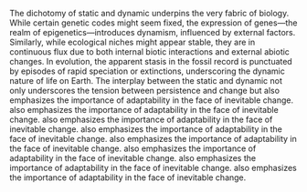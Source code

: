 
The dichotomy of static and dynamic underpins the very fabric of biology. While certain genetic codes might seem fixed, the expression of genes—the realm of epigenetics—introduces dynamism, influenced by external factors. Similarly, while ecological niches might appear stable, they are in continuous flux due to both internal biotic interactions and external abiotic changes. In evolution, the apparent stasis in the fossil record is punctuated by episodes of rapid speciation or extinctions, underscoring the dynamic nature of life on Earth. The interplay between the static and dynamic not only underscores the tension between persistence and change but also emphasizes the importance of adaptability in the face of inevitable change. also emphasizes the importance of adaptability in the face of inevitable change. also emphasizes the importance of adaptability in the face of inevitable change. also emphasizes the importance of adaptability in the face of inevitable change. also emphasizes the importance of adaptability in the face of inevitable change. also emphasizes the importance of adaptability in the face of inevitable change. also emphasizes the importance of adaptability in the face of inevitable change. also emphasizes the importance of adaptability in the face of inevitable change.
